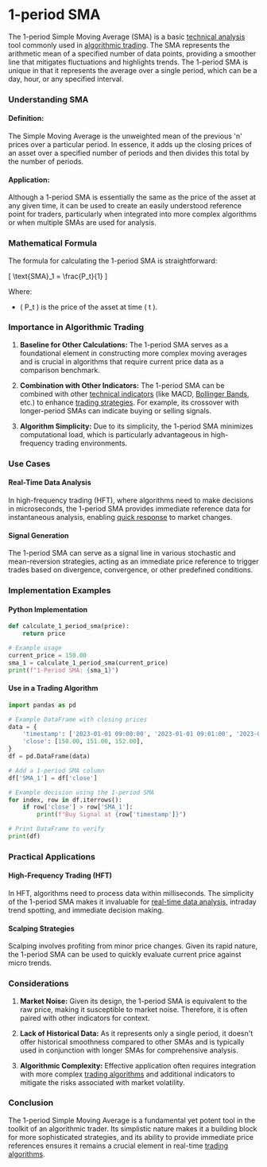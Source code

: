 # 1-period SMA

The 1-period Simple Moving Average (SMA) is a basic [technical analysis](../t/technical_analysis.md) tool commonly used in [algorithmic trading](../a/algorithmic_trading.md). The SMA represents the arithmetic mean of a specified number of data points, providing a smoother line that mitigates fluctuations and highlights trends. The 1-period SMA is unique in that it represents the average over a single period, which can be a day, hour, or any specified interval.

### Understanding SMA

#### Definition:
The Simple Moving Average is the unweighted mean of the previous 'n' prices over a particular period. In essence, it adds up the closing prices of an asset over a specified number of periods and then divides this total by the number of periods.

#### Application:
Although a 1-period SMA is essentially the same as the price of the asset at any given time, it can be used to create an easily understood reference point for traders, particularly when integrated into more complex algorithms or when multiple SMAs are used for analysis.

### Mathematical Formula
The formula for calculating the 1-period SMA is straightforward:

\[ \text{SMA}_1 = \frac{P_t}{1} \]

Where:
- \( P_t \) is the price of the asset at time \( t \).

### Importance in Algorithmic Trading

1. **Baseline for Other Calculations:**
   The 1-period SMA serves as a foundational element in constructing more complex moving averages and is crucial in algorithms that require current price data as a comparison benchmark.

2. **Combination with Other Indicators:**
   The 1-period SMA can be combined with other [technical indicators](../t/technical_indicators.md) (like MACD, [Bollinger Bands](../b/bollinger_bands.md), etc.) to enhance [trading strategies](../t/trading_strategies.md). For example, its crossover with longer-period SMAs can indicate buying or selling signals.

3. **Algorithm Simplicity:**
   Due to its simplicity, the 1-period SMA minimizes computational load, which is particularly advantageous in high-frequency trading environments.

### Use Cases

#### Real-Time Data Analysis
In high-frequency trading (HFT), where algorithms need to make decisions in microseconds, the 1-period SMA provides immediate reference data for instantaneous analysis, enabling [quick response](../q/quick_response_in_trading.md) to market changes.

#### Signal Generation
The 1-period SMA can serve as a signal line in various stochastic and mean-reversion strategies, acting as an immediate price reference to trigger trades based on divergence, convergence, or other predefined conditions.

### Implementation Examples

#### Python Implementation

```python
def calculate_1_period_sma(price):
    return price

# Example usage
current_price = 150.00
sma_1 = calculate_1_period_sma(current_price)
print(f"1-Period SMA: {sma_1}")
```

#### Use in a Trading Algorithm

```python
import pandas as pd

# Example DataFrame with closing prices
data = {
    'timestamp': ['2023-01-01 09:00:00', '2023-01-01 09:01:00', '2023-01-01 09:02:00'],
    'close': [150.00, 151.00, 152.00],
}
df = pd.DataFrame(data)

# Add a 1-period SMA column
df['SMA_1'] = df['close']

# Example decision using the 1-period SMA
for index, row in df.iterrows():
    if row['close'] > row['SMA_1']:
        print(f"Buy Signal at {row['timestamp']}")

# Print DataFrame to verify
print(df)
```

### Practical Applications

#### High-Frequency Trading (HFT)
In HFT, algorithms need to process data within milliseconds. The simplicity of the 1-period SMA makes it invaluable for [real-time data analysis](../r/real-time_data_analysis.md), intraday trend spotting, and immediate decision making.

#### Scalping Strategies
Scalping involves profiting from minor price changes. Given its rapid nature, the 1-period SMA can be used to quickly evaluate current price against micro trends.

### Considerations

1. **Market Noise:**
   Given its design, the 1-period SMA is equivalent to the raw price, making it susceptible to market noise. Therefore, it is often paired with other indicators for context.

2. **Lack of Historical Data:**
   As it represents only a single period, it doesn't offer historical smoothness compared to other SMAs and is typically used in conjunction with longer SMAs for comprehensive analysis.

3. **Algorithmic Complexity:**
   Effective application often requires integration with more complex [trading algorithms](../t/trading_algorithms.md) and additional indicators to mitigate the risks associated with market volatility.

### Conclusion

The 1-period Simple Moving Average is a fundamental yet potent tool in the toolkit of an algorithmic trader. Its simplistic nature makes it a building block for more sophisticated strategies, and its ability to provide immediate price references ensures it remains a crucial element in real-time [trading algorithms](../t/trading_algorithms.md).